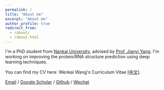 ```yaml
---
permalink: /
title: "About me"
excerpt: "About me"
author_profile: true
redirect_from: 
  - /about/
  - /about.html
---
```


I'm a PhD student from [Nankai University](https://www.nankai.edu.cn/), advised by [Prof. Jianyi Yang](https://yanglab.qd.sdu.edu.cn/). I'm working on improving the protein/RNA structure prediction using deep learning techniques.

You can find my CV here: Wenkai Wang's Curriculum Vitae [[中文]](../assets/CV(chs).pdf).

[Email](mailto:quailwwk@126.com) / [Google Scholar](https://scholar.google.com/citations?hl=en&user=JHI_UmQAAAAJ) / [Github](https://github.com/quailwwk) / [Wechat](../images/wechat.jpg)
